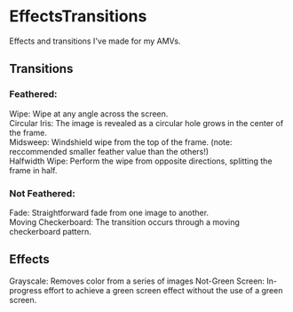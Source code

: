 # EffectsTransitions
Effects and transitions I've made for my AMVs.

## Transitions
### Feathered:
Wipe: Wipe at any angle across the screen.  
Circular Iris: The image is revealed as a circular hole grows in the center of the frame.  
Midsweep: Windshield wipe from the top of the frame. (note: reccommended smaller feather value than the others!)  
Halfwidth Wipe: Perform the wipe from opposite directions, splitting the frame in half.  

### Not Feathered:
Fade: Straightforward fade from one image to another.  
Moving Checkerboard: The transition occurs through a moving checkerboard pattern.  

## Effects
Grayscale: Removes color from a series of images
Not-Green Screen: In-progress effort to achieve a green screen effect without the use of a green screen.
